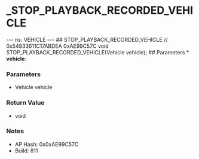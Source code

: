 # _STOP_PLAYBACK_RECORDED_VEHICLE

--- ns: VEHICLE --- ## STOP_PLAYBACK_RECORDED_VEHICLE  // 0x54833611C17ABDEA 0xAE99C57C void STOP_PLAYBACK_RECORDED_VEHICLE(Vehicle vehicle);   ## Parameters * **vehicle**:

### Parameters
* Vehicle vehicle

### Return Value
* void

### Notes
* AP Hash: 0x0xAE99C57C
* Build: 811

